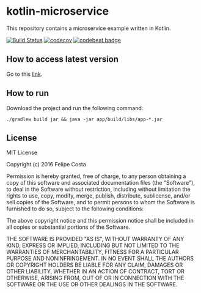 # kotlin-microservice

This repository contains a microservice example written in Kotlin.

[![Build Status](https://travis-ci.org/fcostaa/kotlin-microservice.svg?branch=master)](https://travis-ci.org/fcostaa/kotlin-microservice) [![codecov](https://codecov.io/gh/fcostaa/kotlin-microservice/branch/master/graph/badge.svg)](https://codecov.io/gh/fcostaa/kotlin-microservice) [![codebeat badge](https://codebeat.co/badges/b5a0014a-b81f-4124-ab46-3e1a7197e4dd)](https://codebeat.co/projects/github-com-fcostaa-kotlin-microservice-master)

How to access latest version
-------
Go to this [link](http://kotlinmicroservice-fcosta.rhcloud.com).


How to run
-------
Download the project and run the following command:
```
./gradlew build jar && java -jar app/build/libs/app-*.jar
```


License
-------

  MIT License
  
  Copyright (c) 2016 Felipe Costa
  
  Permission is hereby granted, free of charge, to any person obtaining a copy
  of this software and associated documentation files (the "Software"), to deal
  in the Software without restriction, including without limitation the rights
  to use, copy, modify, merge, publish, distribute, sublicense, and/or sell
  copies of the Software, and to permit persons to whom the Software is
  furnished to do so, subject to the following conditions:
  
  The above copyright notice and this permission notice shall be included in all
  copies or substantial portions of the Software.
  
  THE SOFTWARE IS PROVIDED "AS IS", WITHOUT WARRANTY OF ANY KIND, EXPRESS OR
  IMPLIED, INCLUDING BUT NOT LIMITED TO THE WARRANTIES OF MERCHANTABILITY,
  FITNESS FOR A PARTICULAR PURPOSE AND NONINFRINGEMENT. IN NO EVENT SHALL THE
  AUTHORS OR COPYRIGHT HOLDERS BE LIABLE FOR ANY CLAIM, DAMAGES OR OTHER
  LIABILITY, WHETHER IN AN ACTION OF CONTRACT, TORT OR OTHERWISE, ARISING FROM,
  OUT OF OR IN CONNECTION WITH THE SOFTWARE OR THE USE OR OTHER DEALINGS IN THE
  SOFTWARE.

